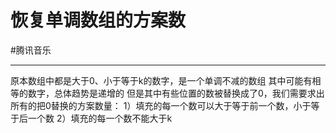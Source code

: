 # 恢复单调数组的方案数
#腾讯音乐 

---

原本数组中都是大于0、小于等于k的数字，是一个单调不减的数组
其中可能有相等的数字，总体趋势是递增的
但是其中有些位置的数被替换成了0，我们需要求出所有的把0替换的方案数量：
1）填充的每一个数可以大于等于前一个数，小于等于后一个数
2）填充的每一个数不能大于k